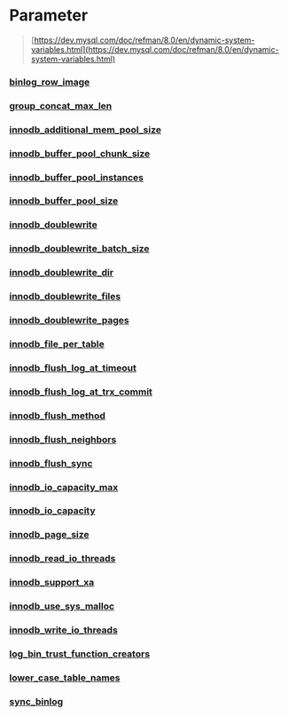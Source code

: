Parameter
===
>[https://dev.mysql.com/doc/refman/8.0/en/dynamic-system-variables.html](https://dev.mysql.com/doc/refman/8.0/en/dynamic-system-variables.html)

### [binlog_row_image](./parameter/binlog_row_image.md)
### [group_concat_max_len](./parameter/group_concat_max_len.md)
### [innodb_additional_mem_pool_size](./parameter/innodb_additional_mem_pool_size.md)
### [innodb_buffer_pool_chunk_size](./parameter/innodb_buffer_pool_chunk_size.md)
### [innodb_buffer_pool_instances](./parameter/innodb_buffer_pool_instances.md)
### [innodb_buffer_pool_size](./parameter/innodb_buffer_pool_size.md)
### [innodb_doublewrite](./parameter/innodb_doublewrite.md)
### [innodb_doublewrite_batch_size](./parameter/innodb_doublewrite_batch_size.md)
### [innodb_doublewrite_dir](./parameter/innodb_doublewrite_dir.md)
### [innodb_doublewrite_files](./parameter/innodb_doublewrite_files.md)
### [innodb_doublewrite_pages](./parameter/innodb_doublewrite_pages.md)
### [innodb_file_per_table](./parameter/innodb_file_per_table.md)
### [innodb_flush_log_at_timeout](./parameter/innodb_flush_log_at_timeout.md)
### [innodb_flush_log_at_trx_commit](./parameter/innodb_flush_log_at_trx_commit.md)
### [innodb_flush_method](./parameter/innodb_flush_method.md)
### [innodb_flush_neighbors](./parameter/innodb_flush_neighbors.md)
### [innodb_flush_sync](./parameter/innodb_flush_sync.md)
### [innodb_io_capacity_max](./parameter/innodb_io_capacity_max.md)
### [innodb_io_capacity](./parameter/innodb_io_capacity.md)
### [innodb_page_size](./parameter/innodb_page_size.md)
### [innodb_read_io_threads](./parameter/innodb_read_io_threads.md)
### [innodb_support_xa](./parameter/innodb_support_xa.md)
### [innodb_use_sys_malloc](./parameter/innodb_use_sys_malloc.md)
### [innodb_write_io_threads](./parameter/innodb_write_io_threads.md)
### [log_bin_trust_function_creators](./parameter/log_bin_trust_function_creators.md)
### [lower_case_table_names](./parameter/lower_case_table_names.md)
### [sync_binlog](./parameter/sync_binlog.md)

<br>
